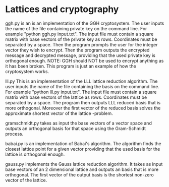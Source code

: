 # Lattices and cryptography

ggh.py is an is an implementation of the GGH cryptosystem. 
The user inputs the name of the file containing private key on the command line. For example
"python ggh.py input.txt". The input file must contain a square matrix with base vectors of the private key as rows.
Coordinates must be separated by a space. Then the program prompts the user for the integer vector they wish to encrypt.
Then the program outputs the encrypted message and decrypted message, providing that the used private key is orthogonal enough.
NOTE: GGH should NOT be used to encrypt anything as it has been broken. 
This program is just an example of how the cryptosystem works.

lll.py This is an implementation of the LLL lattice reduction algorithm. The user inputs the name of the file containing the basis on the command line. For example
"python lll.py input.txt". The input file must contain a square matrix with base vectors of the lattice as rows.
Coordinates must be separated by a space.
The program then outputs LLL reduced basis that is more orthogonal. Moreover the first vector of the reduced basis solves the approximate shortest vector of the lattice -problem.

gramschmidt.py takes as input the base vectors of a vector space and outputs an orthogonal basis for that space using the Gram-Schmidt process.

babai.py is an implementation of Babai's algorithm. The algorithm finds the closest lattice point for a given vector
providing that the used basis for the lattice is orthogonal enough.

gauss.py implements the Gauss lattice reduction algorithm. It takes as input base vectors of an 2 dimensional lattice and outputs an basis that is more orthogonal. The first vector of the output basis is the shortest non-zero vector of the lattice.


